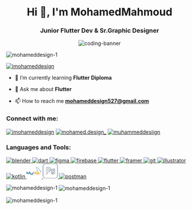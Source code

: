 <h1 align="center">Hi 👋, I'm MohamedMahmoud</h1>
<h3 align="center">Junior Flutter Dev & Sr.Graphic Designer</h3>

<p align="center">
  <img src="https://user-images.githubusercontent.com/31604881/155272648-a797ca5b-d9b6-4327-8c32-ae775c7d5bfc.gif" alt="coding-banner" />
</p>

<p align="left"> <img src="https://komarev.com/ghpvc/?username=mohameddesign-1&label=Profile%20views&color=0e75b6&style=flat" alt="mohameddesign-1" /> </p>

<p align="left"> <a href="https://twitter.com/imohameddesign" target="blank"><img src="https://img.shields.io/twitter/follow/imohameddesign?logo=twitter&style=for-the-badge" alt="imohameddesign" /></a> </p>

- 🌱 I’m currently learning **Flutter Diploma**

- 💬 Ask me about **Flutter**

- 📫 How to reach me **mohameddesign527@gmail.com**

<h3 align="left">Connect with me:</h3>
<p align="left">
<a href="https://twitter.com/imohameddesign" target="blank"><img align="center" src="https://raw.githubusercontent.com/rahuldkjain/github-profile-readme-generator/master/src/images/icons/Social/twitter.svg" alt="imohameddesign" height="30" width="40" /></a>
<a href="https://instagram.com/mohamed.design_" target="blank"><img align="center" src="https://raw.githubusercontent.com/rahuldkjain/github-profile-readme-generator/master/src/images/icons/Social/instagram.svg" alt="mohamed.design_" height="30" width="40" /></a>
<a href="https://www.behance.net/muhammeddesiign" target="blank"><img align="center" src="https://raw.githubusercontent.com/rahuldkjain/github-profile-readme-generator/master/src/images/icons/Social/behance.svg" alt="muhammeddesiign" height="30" width="40" /></a>
</p>

<h3 align="left">Languages and Tools:</h3>
<p align="left"> <a href="https://www.blender.org/" target="_blank" rel="noreferrer"> <img src="https://download.blender.org/branding/community/blender_community_badge_white.svg" alt="blender" width="40" height="40"/> </a> <a href="https://dart.dev" target="_blank" rel="noreferrer"> <img src="https://www.vectorlogo.zone/logos/dartlang/dartlang-icon.svg" alt="dart" width="40" height="40"/> </a> <a href="https://www.figma.com/" target="_blank" rel="noreferrer"> <img src="https://www.vectorlogo.zone/logos/figma/figma-icon.svg" alt="figma" width="40" height="40"/> </a> <a href="https://firebase.google.com/" target="_blank" rel="noreferrer"> <img src="https://www.vectorlogo.zone/logos/firebase/firebase-icon.svg" alt="firebase" width="40" height="40"/> </a> <a href="https://flutter.dev" target="_blank" rel="noreferrer"> <img src="https://www.vectorlogo.zone/logos/flutterio/flutterio-icon.svg" alt="flutter" width="40" height="40"/> </a> <a href="https://www.framer.com/" target="_blank" rel="noreferrer"> <img src="https://www.vectorlogo.zone/logos/framer/framer-icon.svg" alt="framer" width="40" height="40"/> </a> <a href="https://git-scm.com/" target="_blank" rel="noreferrer"> <img src="https://www.vectorlogo.zone/logos/git-scm/git-scm-icon.svg" alt="git" width="40" height="40"/> </a> <a href="https://www.adobe.com/in/products/illustrator.html" target="_blank" rel="noreferrer"> <img src="https://www.vectorlogo.zone/logos/adobe_illustrator/adobe_illustrator-icon.svg" alt="illustrator" width="40" height="40"/> </a> <a href="https://kotlinlang.org" target="_blank" rel="noreferrer"> <img src="https://www.vectorlogo.zone/logos/kotlinlang/kotlinlang-icon.svg" alt="kotlin" width="40" height="40"/> </a> <a href="https://www.mysql.com/" target="_blank" rel="noreferrer"> <img src="https://raw.githubusercontent.com/devicons/devicon/master/icons/mysql/mysql-original-wordmark.svg" alt="mysql" width="40" height="40"/> </a> <a href="https://www.photoshop.com/en" target="_blank" rel="noreferrer"> <img src="https://raw.githubusercontent.com/devicons/devicon/master/icons/photoshop/photoshop-line.svg" alt="photoshop" width="40" height="40"/> </a> <a href="https://postman.com" target="_blank" rel="noreferrer"> <img src="https://www.vectorlogo.zone/logos/getpostman/getpostman-icon.svg" alt="postman" width="40" height="40"/> </a> </p>

<p><img align="left" src="https://github-readme-stats.vercel.app/api/top-langs?username=mohameddesign-1&show_icons=true&locale=en&layout=compact" alt="mohameddesign-1" /></p>

<p>&nbsp;<img align="center" src="https://github-readme-stats.vercel.app/api?username=mohameddesign-1&show_icons=true&locale=en" alt="mohameddesign-1" /></p>

<p><img align="center" src="https://github-readme-streak-stats.herokuapp.com/?user=mohameddesign-1&" alt="mohameddesign-1" /></p>
